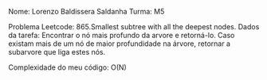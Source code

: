 Nome: Lorenzo Baldissera Saldanha
Turma: M5

Problema Leetcode: 865.Smallest subtree with all the deepest nodes.
Dados da tarefa: Encontrar o nó mais profundo da arvore e retorná-lo.
Caso existam mais de um nó de maior profundidade na árvore, retornar a subarvore que liga estes nós.

Complexidade do meu código:  O(N)

